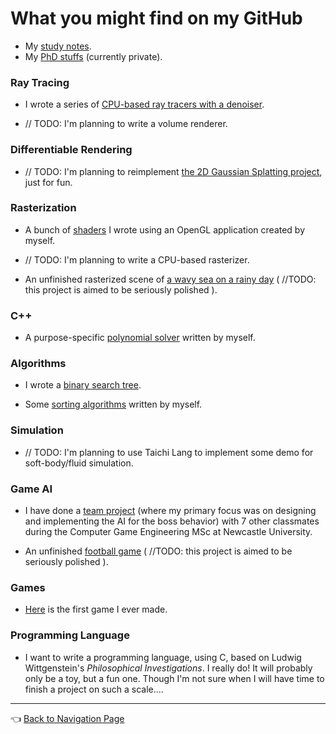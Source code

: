 # What you might find on my GitHub

- My [study notes](https://github.com/IQ404/study-notes/blob/main/README.md).
- My [PhD stuffs](https://github.com/IQ404/phd-base) (currently private).

### Ray Tracing

- I wrote a series of [CPU-based ray tracers with a denoiser](https://github.com/IQ404/cpu-based-ray-tracer).

- // TODO: I'm planning to write a volume renderer.

### Differentiable Rendering

- // TODO: I'm planning to reimplement [the 2D Gaussian Splatting project](https://github.com/OutofAi/2D-Gaussian-Splatting), just for fun.

### Rasterization

- A bunch of [shaders](https://github.com/IQ404/learning-opengl) I wrote using an OpenGL application created by myself.

- // TODO: I'm planning to write a CPU-based rasterizer.

- An unfinished rasterized scene of [a wavy sea on a rainy day](https://github.com/IQ404/FinalProject-CSC8502) ( //TODO: this project is aimed to be seriously polished ).

### C++

- A purpose-specific [polynomial solver](https://github.com/IQ404/Coursework-CSC8501) written by myself.

### Algorithms

- I wrote a [binary search tree](https://github.com/IQ404/BinarySearchTree-CSC8501).

- Some [sorting algorithms](https://github.com/IQ404/TheFastestSorter-CSC8501) written by myself.

### Simulation

- // TODO: I'm planning to use Taichi Lang to implement some demo for soft-body/fluid simulation.

### Game AI

- I have done a [team project](https://github.com/blacktack2/MastersGroupProject2023) (where my primary focus was on designing and implementing the AI for the boss behavior) with 7 other classmates during the Computer Game Engineering MSc at Newcastle University.

- An unfinished [football game](https://github.com/IQ404/FinalProject-CSC8503) ( //TODO: this project is aimed to be seriously polished ).

### Games

- [Here](https://github.com/IQ404/MyFirstGame) is the first game I ever made.

### Programming Language

- I want to write a programming language, using C, based on Ludwig Wittgenstein's *Philosophical Investigations*. I really do! It will probably only be a toy, but a fun one. Though I'm not sure when I will have time to finish a project on such a scale.... 

---

👈 [Back to Navigation Page](https://github.com/IQ404/welcome/blob/main/README.md)
